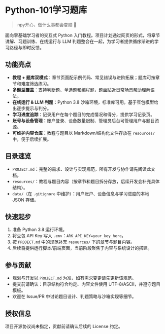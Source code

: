 # Python-101学习题库

> npy开心，做什么事都会变顺 🥰

面向零基础学习者的交互式 Python 入门教程。项目计划通过网页的形式，将章节讲解、习题训练、在线运行与 LLM 判题整合在一起，为学习者提供循序渐进的学习路径与即时反馈。

## 功能亮点
- **教程 + 题库双模式**：章节页面配示例代码、常见错误与进阶拓展；题库可按章节和难度筛选练习。
- **多题型覆盖**：支持判断题、单选题和编程题，题面贴近日常场景帮助理解语法。
- **在线运行 & LLM 判题**：Python 3.8 沙箱环境，标准库可用，基于豆包模型给出逐步提示与判分。
- **学习进度追踪**：记录用户在每个题目的完成情况和得分，提供学习记录页。
- **账号与设备管理**：账户登录、设备数量限制、管理员后台可管理用户与题目资源。
- **可维护内容仓库**：教程与题目以 Markdown/结构化文件存放在 `resources/` 中，便于后续扩展。

## 目录速览
- `PROJECT.md`：完整的需求、设计与实现规范，所有开发与协作请先阅读此文档。
- `resources/`：教程与题目内容（按章节和题目拆分存放，后续开发会补充具体结构）。
- `data/`（在 `.gitignore` 中维护）：用户账户、设备信息与学习进度的本地 JSON 存储。

## 快速起步
1. 准备 Python 3.8 运行环境。
2. 将豆包 API Key 写入 `.env`：`ARK_API_KEY=your_key_here`。
3. 按 `PROJECT.md` 中的规范补充 `resources/` 下的章节与题目内容。
4. 后续将提供运行脚本/前端页面，当前阶段聚焦于内容与系统设计的搭建。

## 参与贡献
- 规划与开发以 `PROJECT.md` 为准，如有需求变更请先更新该规范。
- 提交前请确认：目录结构符合约定、内容文件使用 UTF-8/ASCII，并遵守题目模板。
- 欢迎在 Issue/PR 中讨论题目设计、判题策略与沙箱实现等细节。

## 授权信息
项目开源协议尚未指定，贡献前请确认后续的 License 约定。
